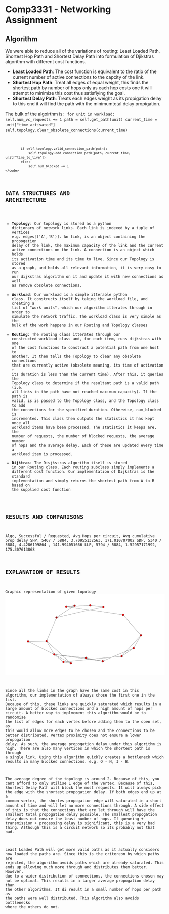 # Comp3331 - Networking Assignment #

## Algorithm ##
We were able to reduce all of the variations of routing: Least Loaded Path,
Shortest Hop Path and Shortest Delay Path into formulation of Djikstras
algorithm with different cost functions.

* **Least Loaded Path**: The cost function is equivalent to the ratio
  of the current number of active connections to the capcity of the link.
* **Shortest Hop Path**: Treat all edges of equal weight, this finds the
  shortest path by number of hops only as each hop costs one it will attempt
  to minimize this cost thus satisfiying the goal.
* **Shortest Delay Path**: Treats each edges weight as its propigation delay
  to this end it will find the path with the minimumtotal delay propigation.

The bulk of the algoirthm is:
    <code>
        for unit in workload:
            self.num_vc_requests += 1
            path = self.get_path(unit)
            current_time = unit["time_activated"]
            self.topology.clear_obsolete_connections(current_time)

            if self.topology.valid_connection_path(path):
                self.topology.add_connection_path(path, current_time, unit["time_to_live"])
            else:
                self.num_blocked += 1
    </code>

## DATA STRUCTURES AND ARCHITECTURE ##
* **Topology**: Our topology is stored as a python dictionary of network
  links. Each link is indexed by a tuple of vertices e.g. edges[('A','B')].
  An link, is an object containing the propogation delay of the link, the
  maximum capacity of the link and the current active connections on the
  link. A connection is an object which holds its activation time and its 
  time to live. Since our Topology is stored as a graph, and holds all
  relevant information, it is very easy to run our dijkstras algorithm on it
  and update it with new connections as well as remove obsolete connections.
* **Workload**: Our workload is a simple itterable python class. 
  It constructs itself by taking the workload file, and creating a list of
  "work units", which our algorithm itterates through in order to simulate
  the network traffic. The workload class is very simple as the bulk of the
  work happens in our Routing and Topology classes
* **Routing**: The routing class itterates through our constructed workload
  class and, for each item, runs dijkstras with one of the cost functions 
  to construct a potential path from one host to another. It then tells the
  Topology to clear any obsolete connections that are currently active 
  (obsolete meaning, its time of activation + its duration is less than the
  current time). After this, it queries the Topology class to determine if
  the resultant path is a valid path (i.e. all links in the path have not 
  reached maximum capacity). If the path is valid, is is passed to the
  Topology class, and the Topology class to add the connections for the
  specified duration. Otherwise, num_blocked is incremented. This class then
  outputs the statistics it has kept once all workload items have been
  processed. The statistics it keeps are, the number of requests, the number
  of blocked requests, the average number of hops and the average delay. Each
  of these are updated every time a workload item is processed.
* **Dijktras**: 
  The Disjkstras algorithm itself is stored in our Routing class. Each
  routing subclass simply implements a different cost function. Our
  implementation of Dijkstras is the standard implementation and simply
  returns the shortest path from A to B based on the supplied cost function


## RESULTS AND COMPARISONS ##
Algo, Successful / Requested, Avg Hops per circuit, Avg cumulative prop delay
SHP, 5467 / 5884, 3.70955132563, 171.010707002
SDP, 5340 / 5884, 4.4286199864 , 141.994051666
LLP, 5794 / 5884, 1.52957171992, 175.307613868


## EXPLANATION OF RESULTS ##

Graphic representation of given topology
<img src="./figure_1.png"></img>

Since all the links in the graph have the same cost in this algorithm, our implementation of always chose the first one in the list. Because of this, these links are quickly saturated which results in a large amount of blocked connections and a high amount of hops per circuit. A better way to implmement this algorithm would be to randomise the list of edges for each vertex before adding them to the open set, as this would allow more edges to be chosen and the connections to be better distributed. Vertex proximity does not ensure a lower propogation delay. As such, the average propogation delay under this algorithm is high. There are also many vertices in which the shortest path is through a single link. Using this algorithm quickly creates a bottleneck which results in many blocked connections. e.g. O - N, I - B.

The average degree of the topology is around 2. Because of this, you cant afford to only utilise 1 edge of the vertex. Because of this, Shortest Delay Path will block the most requests. It will always pick the edge with the shortest propogation delay. If both edges end up at a common vertex, the shortes propogation edge will saturated in a short amount of time and will let no more connections through. A side effect of this is that the connections that are let through will have the smallest total propogation delay possible. The smallest propogation delay does not ensure the least number of hops. If queueing + transmission + processing delay is significant, this is a very bad thing. Although this is a circuit network so its probably not that bad.

Least Loaded Path will get more valid paths as it actually considers how
loaded the paths are. Since this is the critereon by which paths are
rejected, the algorithm avoids paths which are already saturated. This ends up allowing much more through and distributes them
better. However, due to a wider distribution of connections, the connections
chosen may not be optimal. This results in a larger average propogation
delay than the other algorithms. It di result in a small number of hops per path as the paths were well distributed. This algorithm also avoids bottlenecks where the others do not.




